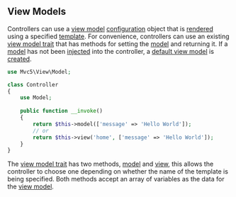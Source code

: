 ## View Models
Controllers can use a [view model](https://github.com/mvc5/mvc5/blob/master/src/Model/ViewModel.php) [configuration](https://github.com/mvc5/mvc5/blob/master/src/Config/Configuration.php) object that is [rendered](https://github.com/mvc5/mvc5/blob/master/src/View/Template/Render.php) using a specified [template](https://github.com/mvc5/mvc5/blob/master/src/Model/Template.php#L17). For convenience, controllers can use an existing [view model trait](https://github.com/mvc5/mvc5/blob/master/src/View/Model.php) that has methods for setting the [model](https://github.com/mvc5/mvc5/blob/master/src/Model.php) and returning it. If a [model](https://github.com/mvc5/mvc5/blob/master/src/Model.php) has not been [injected](https://github.com/mvc5/mvc5/blob/master/src/View/Model.php#L22) into the controller, a [default view model](https://github.com/mvc5/mvc5/blob/master/src/Model.php) is [created](https://github.com/mvc5/mvc5/blob/master/src/View/Model.php#L33).

```php
use Mvc5\View\Model;

class Controller
{
    use Model;
    
    public function __invoke()
    {
        return $this->model(['message' => 'Hello World']);
        // or
        return $this->view('home', ['message' => 'Hello World']);
    }
}
```

The [view model trait](https://github.com/mvc5/mvc5/blob/master/src/View/Model.php) has two methods, [model](https://github.com/mvc5/mvc5/blob/master/src/View/Model.php#L31) and [view](https://github.com/mvc5/mvc5/blob/master/src/View/Model.php#L45), this allows the controller to choose one depending on whether the name of the template is being specified. Both methods accept an array of variables as the data for the [view model](https://github.com/mvc5/mvc5/blob/master/src/Model/ViewModel.php).
